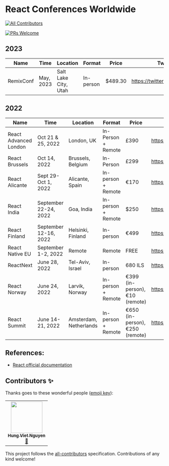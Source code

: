 # React Conferences Worldwide

<!-- prettier-ignore-start -->
<!-- ALL-CONTRIBUTORS-BADGE:START - Do not remove or modify this section -->
[![All Contributors](https://img.shields.io/badge/all_contributors-1-orange.svg?style=flat-square)](#contributors-)
<!-- ALL-CONTRIBUTORS-BADGE:END -->
<!-- prettier-ignore-end -->

[![PRs Welcome](https://img.shields.io/badge/PRs-welcome-green.svg)](https://github.com/nvh95/react-conferences/pulls)

## 2023

| Name      | Time      | Location             | Format    | Price   | Twitter                       | Website                     |
| --------- | --------- | -------------------- | --------- | ------- | ----------------------------- | --------------------------- |
| RemixConf | May, 2023 | Salt Lake City, Utah | In-person | $489.30 | https://twitter.com/remix_run | https://remix.run/conf/2023 |

## 2022

| Name                  | Time                  | Location               | Format             | Price                           | Twitter                             | Website                       |
| --------------------- | --------------------- | ---------------------- | ------------------ | ------------------------------- | ----------------------------------- | ----------------------------- |
| React Advanced London | Oct 21 & 25, 2022     | London, UK             | In-Person + Remote | £390                            | https://twitter.com/reactadvanced   | https://www.reactadvanced.com |
| React Brussels        | Oct 14, 2022          | Brussels, Belgium      | In-Person          | £299                            | https://twitter.com/BrusselsReact   | https://www.react.brussels    |
| React Alicante        | Sept 29-Oct 1, 2022   | Alicante, Spain        | In-person + Remote | €170                            | https://twitter.com/reactalicante   | https://reactalicante.es      |
| React India           | September 22-24, 2022 | Goa, India             | In-person + Remote | $250                            | https://twitter.com/react_india     | https://www.reactindia.io     |
| React Finland         | September 12-16, 2022 | Helsinki, Finland      | In-person          | €499                            | https://twitter.com/ReactFinland    | https://react-finland.fi      |
| React Native EU       | September 1-2, 2022   | Remote                 | Remote             | FREE                            | https://twitter.com/react_native_eu | https://www.react-native.eu   |
| ReactNext             | June 28, 2022         | Tel-Aviv, Israel       | In-person          | 680 ILS                         | https://twitter.com/ReactNext       | https://react-next.com        |
| React Norway          | June 24, 2022         | Larvik, Norway         | In-person + Remote | €399 (in-person), €10 (remote)  | https://twitter.com/ReactNorway     | https://reactnorway.com       |
| React Summit          | June 14-21, 2022      | Amsterdam, Netherlands | In-person + Remote | €650 (in-person), €250 (remote) | https://twitter.com/ReactSummit     | https://reactsummit.com       |

## References:

- [React official documentation](https://reactjs.org/community/conferences.html)

## Contributors ✨

Thanks goes to these wonderful people ([emoji key](https://allcontributors.org/docs/en/emoji-key)):

<!-- prettier-ignore-start -->
<!-- ALL-CONTRIBUTORS-LIST:START - Do not remove or modify this section -->
<!-- prettier-ignore-start -->
<!-- markdownlint-disable -->
<table>
  <tr>
    <td align="center"><a href="https://hung.dev"><img src="https://avatars.githubusercontent.com/u/8603085?v=4?s=100" width="100px;" alt=""/><br /><sub><b>Hung Viet Nguyen</b></sub></a><br /><a href="https://github.com/nvh95/react-conferences/commits?author=nvh95" title="Documentation">📖</a></td>
  </tr>
</table>

<!-- markdownlint-restore -->
<!-- prettier-ignore-end -->

<!-- ALL-CONTRIBUTORS-LIST:END -->
<!-- prettier-ignore-end -->

This project follows the [all-contributors](https://github.com/all-contributors/all-contributors) specification. Contributions of any kind welcome!
